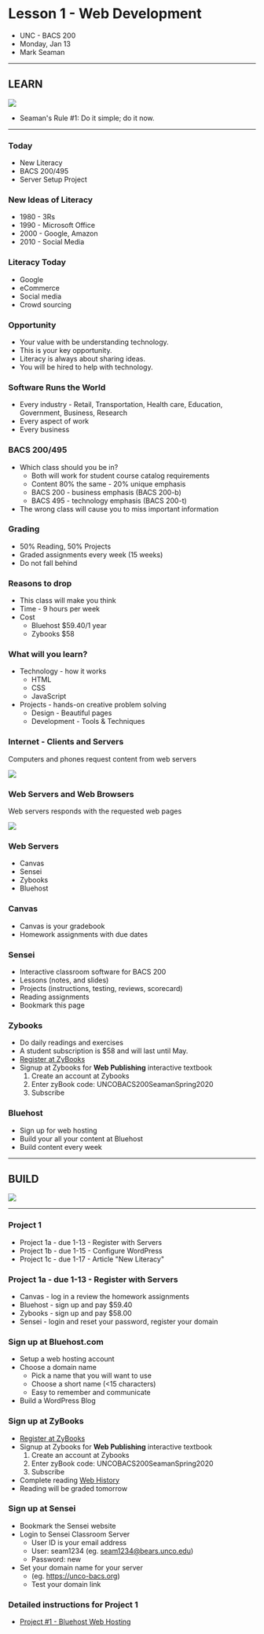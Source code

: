 # Lesson 1 - Web Development

* UNC - BACS 200
* Monday, Jan 13
* Mark Seaman


---

## LEARN

![](img/Bear_Logo.png)

* Seaman's Rule #1: Do it simple; do it now.

---

### Today
* New Literacy
* BACS 200/495
* Server Setup Project


### New Ideas of Literacy
* 1980 - 3Rs
* 1990 - Microsoft Office
* 2000 - Google, Amazon
* 2010 - Social Media


### Literacy Today
* Google
* eCommerce
* Social media
* Crowd sourcing


### Opportunity
* Your value with be understanding technology.
* This is your key opportunity.
* Literacy is always about sharing ideas.
* You will be hired to help with technology.


### Software Runs the World
* Every industry - Retail, Transportation, Health care, Education, Government, Business, Research
* Every aspect of work
* Every business


### BACS 200/495 
* Which class should you be in?
    * Both will work for student course catalog requirements
    * Content 80% the same - 20% unique emphasis
    * BACS 200 - business emphasis     (BACS 200-b)
    * BACS 495 - technology emphasis  (BACS 200-t)
* The wrong class will cause you to miss important information


### Grading
* 50% Reading, 50% Projects
* Graded assignments every week (15 weeks)
* Do not fall behind


### Reasons to drop
* This class will make you think
* Time - 9 hours per week
* Cost 
    - Bluehost $59.40/1 year
    - Zybooks $58


### What will you learn?
* Technology - how it works
    * HTML
    * CSS
    * JavaScript
* Projects - hands-on creative problem solving
    * Design - Beautiful pages
    * Development - Tools & Techniques


### Internet - Clients and Servers
Computers and phones request content from web servers

![](img/Client-Server.png)


### Web Servers and Web Browsers
Web servers responds with the requested web pages

![](img/WebServer.png)


### Web Servers
* Canvas
* Sensei
* Zybooks
* Bluehost


### Canvas
* Canvas is your gradebook
* Homework assignments with due dates


### Sensei
* Interactive classroom software for BACS 200
* Lessons (notes, and slides)
* Projects (instructions, testing, reviews, scorecard)
* Reading assignments
* Bookmark this page


### Zybooks
* Do daily readings and exercises
* A student subscription is $58 and will last until May.
* [Register at ZyBooks](http://learn.zybooks.com)
* Signup at Zybooks for **Web Publishing** interactive textbook
    1. Create an account at Zybooks
    2. Enter zyBook code: UNCOBACS200SeamanSpring2020
    3. Subscribe


### Bluehost
* Sign up for web hosting
* Build your all your content at Bluehost
* Build content every week



---

## BUILD

![](img/Bear_Logo.png)

---

### Project 1
* Project 1a - due 1-13 - Register with Servers
* Project 1b - due 1-15 - Configure WordPress
* Project 1c - due 1-17 - Article "New Literacy"


### Project 1a - due 1-13 - Register with Servers
* Canvas - log in a review the homework assignments
* Bluehost - sign up and pay $59.40
* Zybooks - sign up and pay $58.00
* Sensei - login and reset your password, register your domain


### Sign up at Bluehost.com
* Setup a web hosting account
* Choose a domain name
    * Pick a name that you will want to use
    * Choose a short name (<15 characters)
    * Easy to remember and communicate
* Build a WordPress Blog


### Sign up at ZyBooks
* [Register at ZyBooks](http://learn.zybooks.com)
* Signup at Zybooks for **Web Publishing** interactive textbook
    1. Create an account at Zybooks
    2. Enter zyBook code: UNCOBACS200SeamanSpring2020
    3. Subscribe
* Complete reading [Web History](https://learn.zybooks.com/zybook/UNCOBACS200SeamanSpring2020/chapter/1/section/1)
* Reading will be graded tomorrow


### Sign up at Sensei
* Bookmark the Sensei website
* Login to Sensei Classroom Server
    * User ID is your email address 
    * User: seam1234 (eg. seam1234@bears.unco.edu)
    * Password: new
* Set your domain name for your server 
    * (eg. https://unco-bacs.org)
    * Test your domain link


### Detailed instructions for Project 1
* [Project #1 - Bluehost Web Hosting](/unc/bacs200/project/01)

